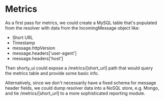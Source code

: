 Metrics
=======

As a first pass for metrics, we could create a MySQL table that's populated from the resolver with
data from the IncomingMessage object like:

* Short URL
* Timestamp
* message.httpVersion
* message.headers['user-agent']
* message.headers['host']

Then shorty_ui could expose a /metrics/[short_url] path that would query the metrics table and
provide some basic info.

Alternatively, since we don't necessarily have a fixed schema for message header fields, we could
dump resolver data into a NoSQL store, e.g. Mongo, and tie /metrics/[short_url] to a more
sophisticated reporting module.
